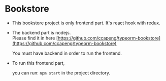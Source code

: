 # Bookstore

- This bookstore project is only frontend part. 
	It's react hook with redux.
	
- The backend part is nodejs.  
	Please find it in here [https://github.com/ccapeng/typeorm-bookstore](https://github.com/ccapeng/typeorm-bookstore)  
	
	You must have backend in order to run the frontend.

- To run this frontend part,

	you can run:
	`npm start`
	in the project directory.  
